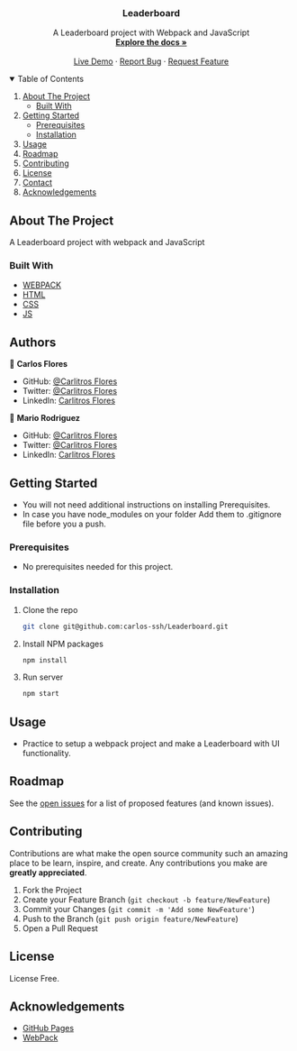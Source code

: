 <br />
<p align="center">

  <h3 align="center">Leaderboard</h3>

  <p align="center">
    A Leaderboard project with Webpack and JavaScript
    <br />
    <a href="#"><strong>Explore the docs »</strong></a>
    <br />
    <br />
    <a href="#">Live Demo</a>
    ·
    <a href="https://github.com/carlos-ssh/leaderboard/issues">Report Bug</a>
    ·
    <a href="https://github.com/carlos-ssh/leaderboard/issues">Request Feature</a>
  </p>
</p>

<details open="open">
  <summary>Table of Contents</summary>
  <ol>
    <li>
      <a href="#about-the-project">About The Project</a>
      <ul>
        <li><a href="#built-with">Built With</a></li>
      </ul>
    </li>
    <li>
      <a href="#getting-started">Getting Started</a>
      <ul>
        <li><a href="#prerequisites">Prerequisites</a></li>
        <li><a href="#installation">Installation</a></li>
      </ul>
    </li>
    <li><a href="#usage">Usage</a></li>
    <li><a href="#roadmap">Roadmap</a></li>
    <li><a href="#contributing">Contributing</a></li>
    <li><a href="#license">License</a></li>
    <li><a href="#contact">Contact</a></li>
    <li><a href="#acknowledgements">Acknowledgements</a></li>
  </ol>
</details>

## About The Project

A Leaderboard project with webpack and JavaScript

### Built With

- [WEBPACK](https://webpack.js.org/)
- [HTML](https://www.w3schools.com/html/)
- [CSS](https://www.w3schools.com/css/)
- [JS](https://www.javascript.com/)

## Authors

👤 **Carlos Flores**

- GitHub: [@Carlitros Flores](https://github.com/carlos-ssh)
- Twitter: [@Carlitros Flores](https://twitter.com/aom.robles)
- LinkedIn: [Carlitros Flores](https://www.linkedin.com/in/carlos-ssh/)

👤 **Mario Rodriguez**

- GitHub: [@Carlitros Flores](https://github.com/carlos-ssh)
- Twitter: [@Carlitros Flores](https://twitter.com/aom.robles)
- LinkedIn: [Carlitros Flores](https://www.linkedin.com/in/carlos-ssh/)

## Getting Started

- You will not need additional instructions on installing Prerequisites.
- In case you have node_modules on your folder Add them to .gitignore file before you a push.

### Prerequisites

- No prerequisites needed for this project.

### Installation

1. Clone the repo
   ```sh
   git clone git@github.com:carlos-ssh/Leaderboard.git
   ```
2. Install NPM packages
   ```sh
   npm install
   ```
3. Run server
   ```sh
   npm start
   ```

## Usage

- Practice to setup a webpack project and make a Leaderboard with UI functionality.

## Roadmap

See the [open issues](https://github.com/carlos-ssh/Leaderboard/issues) for a list of proposed features (and known issues).

## Contributing

Contributions are what make the open source community such an amazing place to be learn, inspire, and create. Any contributions you make are **greatly appreciated**.

1. Fork the Project
2. Create your Feature Branch (`git checkout -b feature/NewFeature`)
3. Commit your Changes (`git commit -m 'Add some NewFeature'`)
4. Push to the Branch (`git push origin feature/NewFeature`)
5. Open a Pull Request

## License

License Free.

## Acknowledgements

- [GitHub Pages](https://pages.github.com)
- [WebPack](https://webpack.js.org/)